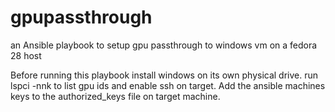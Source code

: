 # gpupassthrough
an Ansible playbook to setup gpu passthrough to windows vm on a fedora 28 host 

Before running this playbook install windows on its own physical drive.
run lspci -nnk to list gpu ids and enable ssh on target. Add the ansible machines keys to the authorized_keys file on target machine.
